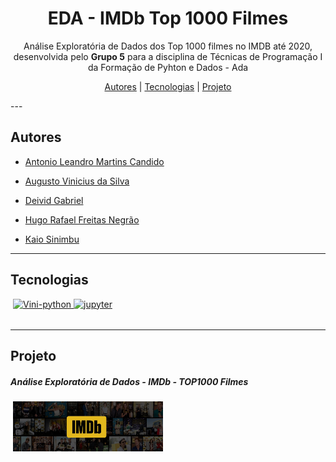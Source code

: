 <h1 align="center">  EDA - IMDb Top 1000 Filmes </h1>

<p align="center">Análise Exploratória de Dados dos Top 1000 filmes no IMDB até 2020, desenvolvida pelo <strong>Grupo 5</strong> para a disciplina de Técnicas de Programação I da Formação de Pyhton e Dados - Ada<p>
<p align="center">
    <a href="##Autores">Autores</a> |
    <a href="##Tecnologias">Tecnologias</a> |
    <a href="##Projeto">Projeto</a> 
</p>
---

 ## Autores

- [Antonio Leandro Martins Candido](https://github.com/antoniolmcandido)

- [Augusto Vinicius da Silva](https://github.com/Vinicius999)

- [Deivid Gabriel](https://github.com/Fukubi) 

- [Hugo Rafael Freitas Negrão](https://github.com/hugonegrao) 

- [Kaio Sinimbu](https://github.com/kaioforte)

---

## Tecnologias

<p style='margin: 16px 4px 32px;'>
    <a href="https://www.python.org/" target="_blank" rel="noreferrer">
        <img src="https://cdn.jsdelivr.net/gh/devicons/devicon/icons/python/python-original.svg" alt="Vini-python" width="40" height="40" />
    </a>
	<a href="https://jupyter.org/" target="_blank" rel="noreferrer">
        <img src="https://cdn.jsdelivr.net/gh/devicons/devicon/icons/jupyter/jupyter-original-wordmark.svg" alt="jupyter" width="40" height="40" />
    </a>
</p>

---

## Projeto

##### Análise Exploratória de Dados - IMDb - TOP1000 Filmes

<p style='margin: 16px 4px 32px;'>
    <a href="https://github.com/Vinicius999/EDA-IMDb-Top1000-Films/blob/main/Projeto_TopFilmes.ipynb" target="_blank" rel="noreferrer">
        <img src="https://github.com/Vinicius999/EDA-IMDb-Top1000-Films/blob/main/images/IMDb_Header_image.jpg" width="240" height="80" />
    </a>
</p>
